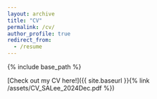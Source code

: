 ```yaml
---
layout: archive
title: "CV"
permalink: /cv/
author_profile: true
redirect_from:
  - /resume
---
```


{% include base_path %}

[Check out my CV here!]({{ site.baseurl }}{% link /assets/CV_SALee_2024Dec.pdf %})